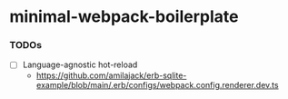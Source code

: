 minimal-webpack-boilerplate
===========================
### TODOs
- [ ] Language-agnostic hot-reload
  - https://github.com/amilajack/erb-sqlite-example/blob/main/.erb/configs/webpack.config.renderer.dev.ts
